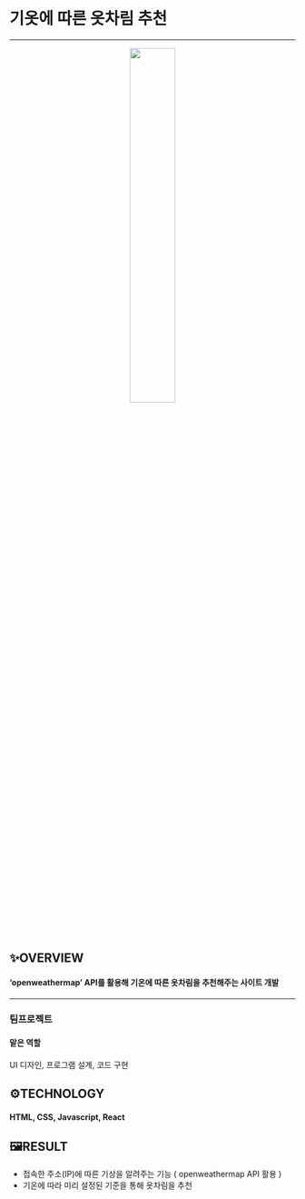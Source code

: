 # 기옷에 따른 옷차림 추천
---

<p align="center">
  <img src="https://user-images.githubusercontent.com/93754810/155666340-3198796b-a02b-4344-a800-69772258421d.png" width="40%">
  </p>
  
## ✨OVERVIEW
#### ‘openweathermap’ API를 활용해 기온에 따른 옷차림을 추천해주는 사이트 개발
---
### 팀프로젝트
#### 맡은 역할
UI 디자인, 프로그램 설계, 코드 구현 

## ⚙TECHNOLOGY
#### HTML, CSS, Javascript, React

## 🖼RESULT
- 접속한 주소(IP)에 따른 기상을 알려주는 기능 ( openweathermap API 활용 )
- 기온에 따라 미리 설정된 기준을 통해 옷차림을 추천
